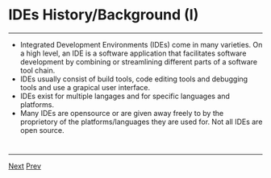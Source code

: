 # IDEs History/Background (I)
*** 

*  Integrated Development Environments (IDEs) come in many varieties. On a high level, an IDE is a software application that facilitates software development by combining or streamlining different parts of a software tool chain. 
*  IDEs usually consist of build tools, code editing tools and debugging tools and use a grapical user interface. 
*  IDEs exist for multiple langages and for specific languages and platforms.
*  Many IDEs are opensource or are given away freely to by the proprietory of the platforms/languages they are used for. Not all IDEs are open source.
#  
***   
[Next](https://github.com/AustinCerny/CSCI582_Presentation2_IDEs/blob/master/slide04.md)
[Prev](https://github.com/AustinCerny/CSCI582_Presentation2_IDEs/blob/master/slide02.md)
